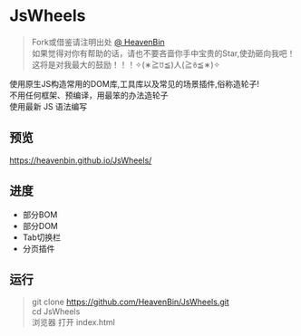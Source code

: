 # JsWheels
> Fork或借鉴请注明出处 [@ HeavenBin](https://github.com/HeavenBin/JsWheels)  
> 如果觉得对你有帮助的话，请也不要吝啬你手中宝贵的Star,使劲砸向我吧！   
> 这将是对我最大的鼓励！！！✧(∗≧ꇴ≦)人(≧ꈊ≦∗)✧  

使用原生JS构造常用的DOM库,工具库以及常见的场景插件,俗称造轮子!  
不用任何框架、预编译，用最笨的办法造轮子  
使用最新 JS 语法编写

## 预览
https://heavenbin.github.io/JsWheels/

## 进度
- 部分BOM  
- 部分DOM
- Tab切换栏
- 分页插件

## 运行
> git clone https://github.com/HeavenBin/JsWheels.git  
> cd JsWheels  
> 浏览器 打开 index.html



